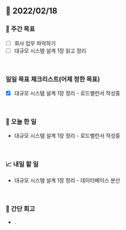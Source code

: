 ## 📅 2022/02/18


### 👏 주간 목표

- [ ] 회사 업무 파악하기
- [ ] 대규모 시스템 설계 1장 읽고 정리

<br/>

### 일일 목표 체크리스트(어제 정한 목표)

- [x] 대규모 시스템 설계 1장 정리 - 로드밸런서 작성중

<br/>

### 💯 오늘 한 일

- 대규모 시스템 설계 1장 정리 - 로드밸런서 작성중

<br/>

### 📈 내일 할 일

- 대규모 시스템 설계 1장 정리 - 데이터베이스 분산

<br/>

### 🤔 간단 회고

- . 




 




 








